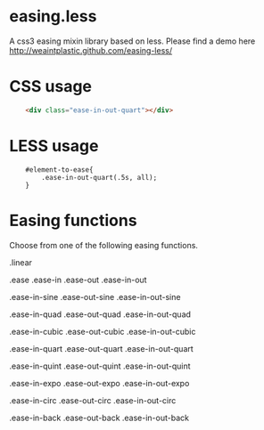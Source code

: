 easing.less
===========

A css3 easing mixin library based on less. Please find a demo here http://weaintplastic.github.com/easing-less/


# CSS usage

```html
	<div class="ease-in-out-quart"></div>
```


# LESS usage

```less
	#element-to-ease{
		.ease-in-out-quart(.5s, all);
	}
```

# Easing functions

Choose from one of the following easing functions.

.linear

.ease
.ease-in
.ease-out
.ease-in-out

.ease-in-sine
.ease-out-sine
.ease-in-out-sine

.ease-in-quad
.ease-out-quad
.ease-in-out-quad

.ease-in-cubic
.ease-out-cubic
.ease-in-out-cubic

.ease-in-quart
.ease-out-quart
.ease-in-out-quart

.ease-in-quint
.ease-out-quint
.ease-in-out-quint

.ease-in-expo
.ease-out-expo
.ease-in-out-expo

.ease-in-circ
.ease-out-circ
.ease-in-out-circ

.ease-in-back
.ease-out-back
.ease-in-out-back

